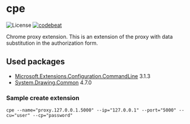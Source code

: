 # cpe

![][0] [![codebeat][1]][2]

[0]: https://img.shields.io/badge/license-MIT-blue.svg "License"

[1]: https://codebeat.co/badges/7d48f2be-145b-4a23-a43d-53dd56d0b2ea "Codebeat badge"
[2]: https://codebeat.co/projects/github-com-karpovdl-cpe-master "Codebeat"

Chrome proxy extension.
This is an extension of the proxy with data substitution in the authorization form.

## Used packages

- [Microsoft.Extensions.Configuration.CommandLine](https://www.nuget.org/packages/Microsoft.Extensions.Configuration.CommandLine) 3.1.3
- [System.Drawing.Common](https://www.nuget.org/packages/System.Drawing.Common) 4.7.0

### Sample create extension

```
cpe --name="proxy.127.0.0.1.5000" --ip="127.0.0.1" --port="5000" --cu="user" --cp="password"
```
